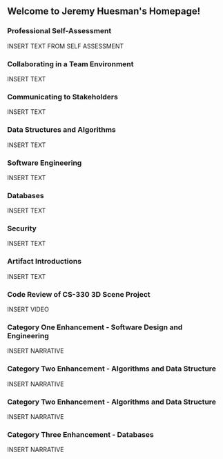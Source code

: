 ## Welcome to Jeremy Huesman's Homepage!
### Professional Self-Assessment
INSERT TEXT FROM SELF ASSESSMENT

### Collaborating in a Team Environment
INSERT TEXT

### Communicating to Stakeholders
INSERT TEXT

### Data Structures and Algorithms
INSERT TEXT

### Software Engineering 
INSERT TEXT

### Databases
INSERT TEXT

### Security
INSERT TEXT

### Artifact Introductions
INSERT TEXT

### Code Review of CS-330 3D Scene Project
INSERT VIDEO

### Category One Enhancement - Software Design and Engineering
INSERT NARRATIVE

### Category Two Enhancement - Algorithms and Data Structure
INSERT NARRATIVE

### Category Two Enhancement - Algorithms and Data Structure
INSERT NARRATIVE

### Category Three Enhancement - Databases
INSERT NARRATIVE
